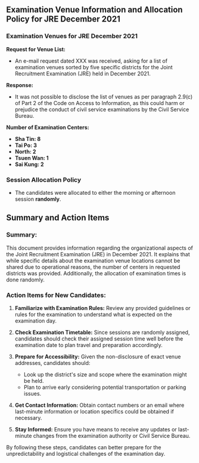 ## Examination Venue Information and Allocation Policy for JRE December 2021

### Examination Venues for JRE December 2021

**Request for Venue List:**
- An e-mail request dated XXX was received, asking for a list of examination venues sorted by five specific districts for the Joint Recruitment Examination (JRE) held in December 2021.

**Response:**
- It was not possible to disclose the list of venues as per paragraph 2.9(c) of Part 2 of the Code on Access to Information, as this could harm or prejudice the conduct of civil service examinations by the Civil Service Bureau.

**Number of Examination Centers:**
- **Sha Tin: 8** 
- **Tai Po: 3** 
- **North: 2** 
- **Tsuen Wan: 1** 
- **Sai Kung: 2**

### Session Allocation Policy

- The candidates were allocated to either the morning or afternoon session **randomly**.

## Summary and Action Items

### Summary:
This document provides information regarding the organizational aspects of the Joint Recruitment Examination (JRE) in December 2021. It explains that while specific details about the examination venue locations cannot be shared due to operational reasons, the number of centers in requested districts was provided. Additionally, the allocation of examination times is done randomly.

### Action Items for New Candidates:
1. **Familiarize with Examination Rules:** Review any provided guidelines or rules for the examination to understand what is expected on the examination day.

2. **Check Examination Timetable:** Since sessions are randomly assigned, candidates should check their assigned session time well before the examination date to plan travel and preparation accordingly.

3. **Prepare for Accessibility:** Given the non-disclosure of exact venue addresses, candidates should:
   - Look up the district's size and scope where the examination might be held.
   - Plan to arrive early considering potential transportation or parking issues.

4. **Get Contact Information:** Obtain contact numbers or an email where last-minute information or location specifics could be obtained if necessary.

5. **Stay Informed:** Ensure you have means to receive any updates or last-minute changes from the examination authority or Civil Service Bureau. 

By following these steps, candidates can better prepare for the unpredictability and logistical challenges of the examination day.